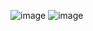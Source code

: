 ![image](https://github.com/user-attachments/assets/f600d88d-99eb-4e2f-b7a0-2fdebb10dbbd)
![image](https://github.com/user-attachments/assets/f5f33c52-8e0e-4faa-a0aa-b24cbb912310)
